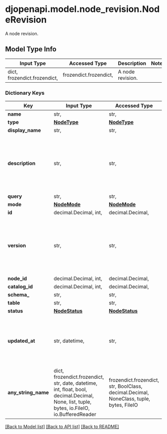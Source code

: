 # djopenapi.model.node_revision.NodeRevision

A node revision.

## Model Type Info
Input Type | Accessed Type | Description | Notes
------------ | ------------- | ------------- | -------------
dict, frozendict.frozendict,  | frozendict.frozendict,  | A node revision. | 

### Dictionary Keys
Key | Input Type | Accessed Type | Description | Notes
------------ | ------------- | ------------- | ------------- | -------------
**name** | str,  | str,  |  | 
**type** | [**NodeType**](NodeType.md) | [**NodeType**](NodeType.md) |  | 
**display_name** | str,  | str,  |  | [optional] 
**description** | str,  | str,  |  | [optional] if omitted the server will use the default value of ""
**query** | str,  | str,  |  | [optional] 
**mode** | [**NodeMode**](NodeMode.md) | [**NodeMode**](NodeMode.md) |  | [optional] 
**id** | decimal.Decimal, int,  | decimal.Decimal,  |  | [optional] 
**version** | str,  | str,  |  | [optional] if omitted the server will use the default value of "v0.1"
**node_id** | decimal.Decimal, int,  | decimal.Decimal,  |  | [optional] 
**catalog_id** | decimal.Decimal, int,  | decimal.Decimal,  |  | [optional] 
**schema_** | str,  | str,  |  | [optional] 
**table** | str,  | str,  |  | [optional] 
**status** | [**NodeStatus**](NodeStatus.md) | [**NodeStatus**](NodeStatus.md) |  | [optional] 
**updated_at** | str, datetime,  | str,  |  | [optional] value must conform to RFC-3339 date-time
**any_string_name** | dict, frozendict.frozendict, str, date, datetime, int, float, bool, decimal.Decimal, None, list, tuple, bytes, io.FileIO, io.BufferedReader | frozendict.frozendict, str, BoolClass, decimal.Decimal, NoneClass, tuple, bytes, FileIO | any string name can be used but the value must be the correct type | [optional]

[[Back to Model list]](../../README.md#documentation-for-models) [[Back to API list]](../../README.md#documentation-for-api-endpoints) [[Back to README]](../../README.md)

